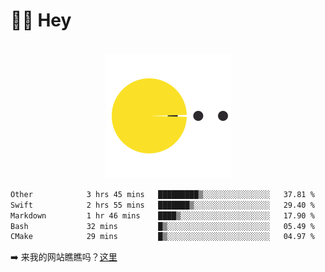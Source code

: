 
# 👋🏻 Hey
<div align="center">
	<br>
	<img src="https://raw.githubusercontent.com/Aniket965/Aniket965/master/pacman.svg?sanitize=true" width="200" height="200">
	<br>
</div>

<!--START_SECTION:waka-->

```txt
Other            3 hrs 45 mins   █████████▒░░░░░░░░░░░░░░░   37.81 %
Swift            2 hrs 55 mins   ███████▒░░░░░░░░░░░░░░░░░   29.40 %
Markdown         1 hr 46 mins    ████▒░░░░░░░░░░░░░░░░░░░░   17.90 %
Bash             32 mins         █▒░░░░░░░░░░░░░░░░░░░░░░░   05.49 %
CMake            29 mins         █▒░░░░░░░░░░░░░░░░░░░░░░░   04.97 %
```

<!--END_SECTION:waka-->

 ➡️  来我的网站瞧瞧吗？[这里](https://www.shaolongfei.com)
